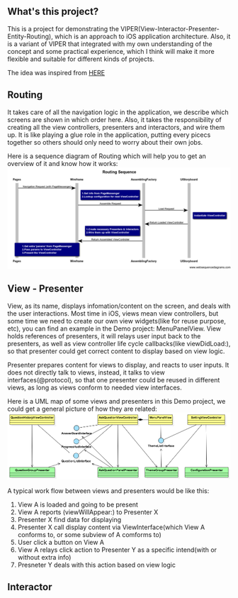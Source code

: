## What's this project?

This is a project for demonstrating the VIPER(View-Interactor-Presenter-Entity-Routing), which is an approach to iOS application architecture. 
Also, it is a variant of VIPER that integrated with my own understanding of the concept and some practical experience, which I think will make it more flexible and suitable for different kinds of projects.

The idea was inspired from [HERE](http://www.objc.io/issue-13/viper.html)


## Routing

It takes care of all the navigation logic in the application, we describe which screens are shown in which order here. 
Also, it takes the responsibility of creating all the view controllers, presenters and interactors, and wire them up.
It is like playing a glue role in the application, putting every picecs together so others should only need to worry about their own jobs.

Here is a sequence diagram of Routing which will help you to get an overview of it and know how it works:
![Routing Sequence](Documents/RoutingSequence.png)


## View - Presenter

View, as its name, displays infomation/content on the screen, and deals with the user interactions. Most time in iOS, views mean view controllers, but some time we need to create our own view widgets(like for reuse purpose, etc), you can find an example in the Demo project: MenuPanelView. View holds references of presenters, it will relays user input back to the presenters, as well as view controller life cycle callbacks(like viewDidLoad:), so that presenter could get correct content to display based on view logic.

Presenter prepares content for views to display, and reacts to user inputs. It does not directly talk to views, instead, it talks to view interfaces(@protocol), so that one presenter could be reused in different views, as long as views conform to needed view interfaces.

Here is a UML map of some views and presenters in this Demo project, we could get a general picture of how they are related:
![Views Presenters UML](Documents/ViewsPresentersUML.png)

A typical work flow between views and presenters would be like this:

  1. View A is loaded and going to be present
  2. View A reports (viewWillAppear:) to Presenter X
  3. Presenter X find data for displaying
  4. Presenter X call display content via ViewInterface(which View A conforms to, or some subview of A comforms to)
  5. User click a button on View A
  6. View A relays click action to Presenter Y as a specific intend(with or without extra info)
  7. Presneter Y deals with this action based on view logic


## Interactor

